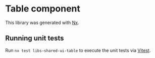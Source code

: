 # Table component

This library was generated with [Nx](https://nx.dev).

## Running unit tests

Run `nx test libs-shared-ui-table` to execute the unit tests via [Vitest](https://vitest.dev/).
